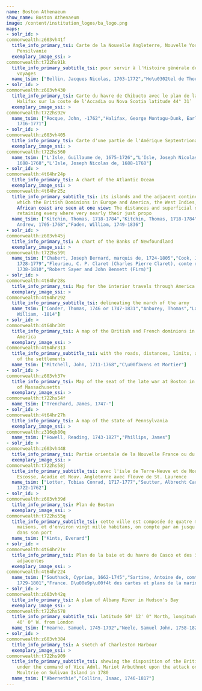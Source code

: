 ```yaml
---
name: Boston Athenaeum
show_name: Boston Athenaeum
image: /content/institution_logos/ba_logo.png
maps:
- solr_id: > 
commonwealth:z603vh41f
  title_info_primary_tsi: Carte de la Nouvelle Angleterre, Nouvelle Yorck, et
    Pensilvanie
  exemplary_image_ssi: > 
commonwealth:t722hs91k
  title_info_primary_subtitle_tsi: pour servir à l'Histoire générale des
    voyages
  name_tsim: ["Bellin, Jacques Nicolas, 1703-1772","Ho\u0302tel de Thou"]
- solr_id: > 
commonwealth:z603vh430
  title_info_primary_tsi: Carte du havre de Chibucto avec le plan de la ville de
    Halifax sur la coste de l'Accadia ou Nova Scotia latitude 44° 31ʹ
  exemplary_image_ssi: > 
commonwealth:t722hs92v
  name_tsim: ["Rocque, John, -1762","Halifax, George Montagu-Dunk, Earl of,
    1716-1771"]
- solr_id: > 
commonwealth:z603vh405
  title_info_primary_tsi: Carte d'une partie de l'Amérique Septentrionale
  exemplary_image_ssi: > 
commonwealth:t722hs560
  name_tsim: ["L'Isle, Guillaume de, 1675-1726","L'Isle, Joseph Nicolas de,
    1688-1768","L'Isle, Joseph Nicolas de, 1688-1768"]
- solr_id: > 
commonwealth:4t64hr24p
  title_info_primary_tsi: A chart of the Atlantic Ocean
  exemplary_image_ssi: > 
commonwealth:4t64hr25z
  title_info_primary_subtitle_tsi: its islands and the adjacent continents: In
    which the British Dominions in Europe and America, the West Indies, and on the
    African coast are seen at one view: The distances and superficial dimensions
    retaining every where very nearly their just propo
  name_tsim: ["Kitchin, Thomas, 1718-1784","Kitchin, Thomas, 1718-1784","Millar,
    Andrew, 1705-1768","Faden, William, 1749-1836"]
- solr_id: > 
commonwealth:z603vh45j
  title_info_primary_tsi: A chart of the Banks of Newfoundland
  exemplary_image_ssi: > 
commonwealth:t722hs59t
  name_tsim: ["Chabert, Joseph Bernard, marquis de, 1724-1805","Cook, James,
    1728-1779","Fleurieu, C. P. Claret (Charles Pierre Claret), comte de,
    1738-1810","Robert Sayer and John Bennett (Firm)"]
- solr_id: > 
commonwealth:4t64hr28s
  title_info_primary_tsi: Map for the interior travels through America
  exemplary_image_ssi: > 
commonwealth:4t64hr292
  title_info_primary_subtitle_tsi: delineating the march of the army
  name_tsim: ["Conder, Thomas, 1746 or 1747-1831","Anburey, Thomas","Lane,
    William, -1814"]
- solr_id: > 
commonwealth:4t64hr30t
  title_info_primary_tsi: A map of the British and French dominions in North
    America
  exemplary_image_ssi: > 
commonwealth:4t64hr313
  title_info_primary_subtitle_tsi: with the roads, distances, limits, and extent
    of the settlements
  name_tsim: ["Mitchell, John, 1711-1768","C\u00f3vens et Mortier"]
- solr_id: > 
commonwealth:z603vh37v
  title_info_primary_tsi: Map of the seat of the late war at Boston in the state
    of Massachusetts
  exemplary_image_ssi: > 
commonwealth:t722hs54f
  name_tsim: ["Trenchard, James, 1747-"]
- solr_id: > 
commonwealth:4t64hr27h
  title_info_primary_tsi: A map of the state of Pennsylvania
  exemplary_image_ssi: > 
commonwealth:z316qb80q
  name_tsim: ["Howell, Reading, 1743-1827","Phillips, James"]
- solr_id: > 
commonwealth:z603vh448
  title_info_primary_tsi: Partie orientale de la Nouvelle France ou du Canada
  exemplary_image_ssi: > 
commonwealth:t722hs58j
  title_info_primary_subtitle_tsi: avec l'isle de Terre-Neuve et de Nouvelle
    Escosse, Acadie et Nouv. Angleterre avec fleuve de St. Laurence
  name_tsim: ["Lotter, Tobias Conrad, 1717-1777","Seutter, Albrecht Carl,
    1722-1762"]
- solr_id: > 
commonwealth:z603vh39d
  title_info_primary_tsi: Plan de Boston
  exemplary_image_ssi: > 
commonwealth:t722hs55q
  title_info_primary_subtitle_tsi: cette ville est composée de quatre mille
    maisons, et d'environ vingt mille habitans, on compte par an jusqu'a 1200 voiles
    dans son port
  name_tsim: ["Kints, Everard"]
- solr_id: > 
commonwealth:4t64hr21v
  title_info_primary_tsi: Plan de la baie et du havre de Casco et des îles
    adjacentes
  exemplary_image_ssi: > 
commonwealth:4t64hr224
  name_tsim: ["Southack, Cyprian, 1662-1745","Sartine, Antoine de, comte d'Alby,
    1729-1801","France. D\u00e9p\u00f4t des cartes et plans de la marine"]
- solr_id: > 
commonwealth:z603vh42q
  title_info_primary_tsi: A plan of Albany River in Hudson's Bay
  exemplary_image_ssi: > 
commonwealth:t722hs578
  title_info_primary_subtitle_tsi: latitude 50⁰ 12' 0" North, longitude 82⁰
    40' 0" W. from London
  name_tsim: ["Hearne, Samuel, 1745-1792","Neele, Samuel John, 1758-1824"]
- solr_id: > 
commonwealth:z603vh384
  title_info_primary_tsi: A sketch of Charleston Harbour
  exemplary_image_ssi: > 
commonwealth:t722hs909
  title_info_primary_subtitle_tsi: shewing the disposition of the British fleet
    under the command of Vice Adml. Mariot Arbuthnot upon the attack on Fort
    Moultrie on Sulivan Island in 1780
  name_tsim: ["Abernethie","Collins, Isaac, 1746-1817"]
---
```

